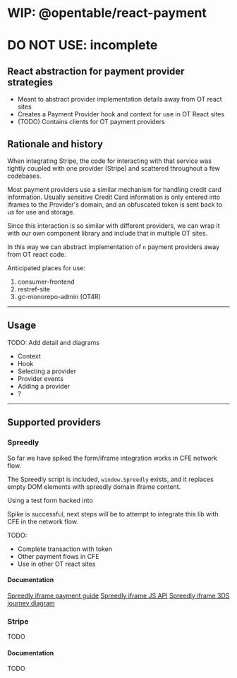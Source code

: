 # WIP: @opentable/react-payment
# DO NOT USE: incomplete

## React abstraction for payment provider strategies

- Meant to abstract provider implementation details away from OT react sites
- Creates a Payment Provider hook and context for use in OT React sites 
- (TODO) Contains clients for OT payment providers

## Rationale and history

When integrating Stripe, the code for interacting with that service was tightly coupled with one provider (Stripe) and scattered throughout a few codebases.

Most payment providers use a similar mechanism for handling credit card information. Usually sensitive Credit Card information is only entered into iframes to the Provider's domain, and an obfuscated token is sent back to us for use and storage.

Since this interaction is so similar with different providers, we can wrap it with our own component library and include that in multiple OT sites.

In this way we can abstract implementation of `n` payment providers away from OT react code.

Anticipated places for use:

1. consumer-frontend
1. restref-site
1. gc-monorepo-admin (OT4R) 

-------------------------------------------------------------------------------

## Usage
TODO: Add detail and diagrams 

- Context
- Hook
- Selecting a provider
- Provider events
- Adding a provider
- ?

-------------------------------------------------------------------------------

## Supported providers

### Spreedly
So far we have spiked the form/iframe integration works in CFE network flow.

The Spreedly script is included, `window.Spreedly` exists, and it replaces empty DOM elements with spreedly domain iframe content.

Using a test form hacked into 

Spike is successful, next steps will be to attempt to integrate this lib with CFE in the network flow.

TODO:
- Complete transaction with token
- Other payment flows in CFE
- Use in other OT react sites

#### Documentation
[Spreedly iframe payment guide](https://docs.spreedly.com/guides/adding-payment-methods/iframe/)
[Spreedly iframe JS API](https://docs.spreedly.com/reference/iframe/v1/#iframe-javascript-api)
[Spreedly iframe 3DS journey diagram](https://docs.spreedly.com/guides/spreedly-3dsecure2-web/#end-to-end-flow-diagram)


### Stripe
TODO

#### Documentation
TODO
